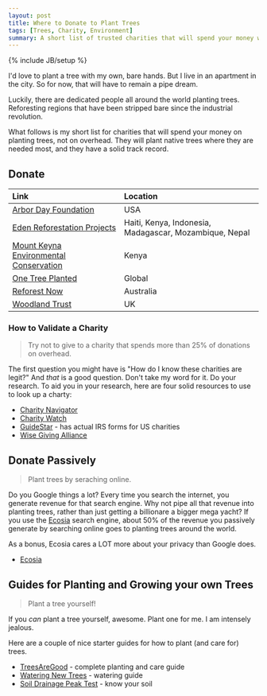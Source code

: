 ```yaml
---
layout: post
title: Where to Donate to Plant Trees
tags: [Trees, Charity, Environment]
summary: A short list of trusted charities that will spend your money wisely.
---
```

{% include JB/setup %}

I'd love to plant a tree with my own, bare hands. But I live in an apartment in the city. So for now, that will have to remain a pipe dream.

Luckily, there are dedicated people all around the world planting trees. Reforesting regions that have been stripped bare since the industrial revolution.

What follows is my short list for charities that will spend your money on planting trees, not on overhead. They will plant native trees where they are needed  most, and they have a solid track record.


## Donate

Link | Location
:--- | :-------
[Arbor Day Foundation](https://www.arborday.org/) | USA
[Eden Reforestation Projects](https://edenprojects.org/) | Haiti, Kenya, Indonesia, Madagascar, Mozambique, Nepal
[Mount Keyna Environmental Conservation](https://mount-kenya-environmental-conservation.org/) | Kenya
[One Tree Planted](https://onetreeplanted.org/pages/regions) | Global
[Reforest Now](https://www.reforestnow.org.au/) | Australia
[Woodland Trust](https://www.woodlandtrust.org.uk/support-us/give/donations/) | UK


### How to Validate a Charity

> Try not to give to a charity that spends more than 25% of donations on overhead.

The first question you might have is "How do I know these charities are legit?"  And *that* is a good question. Don't take my word for it. Do your research. To aid you in your research, here are four solid resources to use to look up a charty:

* [Charity Navigator](https://www.charitynavigator.org/)
* [Charity Watch](https://www.charitywatch.org/)
* [GuideStar](https://www.guidestar.org/) - has actual IRS forms for US charities
* [Wise Giving Alliance](https://www.give.org/)


## Donate Passively

> Plant trees by seraching online.

Do you Google things a lot? Every time you search the internet, you generate revenue for that search engine. Why not pipe all that revenue into planting trees, rather than just getting a billionare a bigger mega yacht? If you use the [Ecosia](https://www.ecosia.org/) search engine, about 50% of the revenue you passively generate by searching online goes to planting trees around the world.

As a bonus, Ecosia cares a LOT more about your privacy than Google does.

* [Ecosia](https://www.ecosia.org/)


## Guides for Planting and Growing your own Trees

> Plant a tree yourself!

If you *can* plant a tree yourself, awesome. Plant one for me. I am intensely jealous.

Here are a couple of nice starter guides for how to plant (and care for) trees.

* [TreesAreGood](https://www.treesaregood.org/treeowner) - complete planting and care guide
* [Watering New Trees](https://extension.umn.edu/planting-and-growing-guides/watering-newly-planted-trees-and-shrubs) - watering guide
* [Soil Drainage Peak Test](https://i.imgur.com/2KiPHab.jpg) - know your soil
